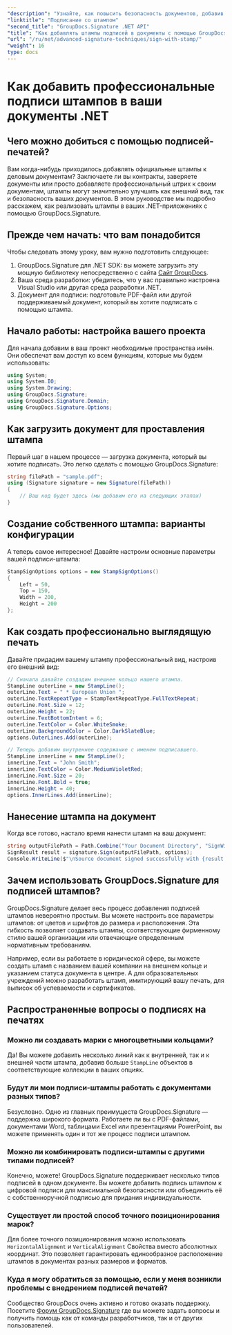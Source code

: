 ```yaml
---
"description": "Узнайте, как повысить безопасность документов, добавив профессиональные подписи в документы .NET с помощью мощных функций GroupDocs.Signature."
"linktitle": "Подписание со штампом"
"second_title": "GroupDocs.Signature .NET API"
"title": "Как добавлять штампы подписей в документы с помощью GroupDocs.Signature"
"url": "/ru/net/advanced-signature-techniques/sign-with-stamp/"
"weight": 16
type: docs
---
```

# Как добавить профессиональные подписи штампов в ваши документы .NET

## Чего можно добиться с помощью подписей-печатей?

Вам когда-нибудь приходилось добавлять официальные штампы к деловым документам? Заключаете ли вы контракты, заверяете документы или просто добавляете профессиональный штрих к своим документам, штампы могут значительно улучшить как внешний вид, так и безопасность ваших документов. В этом руководстве мы подробно расскажем, как реализовать штампы в ваших .NET-приложениях с помощью GroupDocs.Signature.

## Прежде чем начать: что вам понадобится

Чтобы следовать этому уроку, вам нужно подготовить следующее:

1. GroupDocs.Signature для .NET SDK: вы можете загрузить эту мощную библиотеку непосредственно с сайта [Сайт GroupDocs](https://releases.groupdocs.com/signature/net/).
2. Ваша среда разработки: убедитесь, что у вас правильно настроена Visual Studio или другая среда разработки .NET.
3. Документ для подписи: подготовьте PDF-файл или другой поддерживаемый документ, который вы хотите подписать с помощью штампа.

## Начало работы: настройка вашего проекта

Для начала добавим в ваш проект необходимые пространства имён. Они обеспечат вам доступ ко всем функциям, которые мы будем использовать:

```csharp
using System;
using System.IO;
using System.Drawing;
using GroupDocs.Signature;
using GroupDocs.Signature.Domain;
using GroupDocs.Signature.Options;
```

## Как загрузить документ для проставления штампа

Первый шаг в нашем процессе — загрузка документа, который вы хотите подписать. Это легко сделать с помощью GroupDocs.Signature:

```csharp
string filePath = "sample.pdf";
using (Signature signature = new Signature(filePath))
{
    // Ваш код будет здесь (мы добавим его на следующих этапах)
}
```

## Создание собственного штампа: варианты конфигурации

А теперь самое интересное! Давайте настроим основные параметры вашей подписи-штампа:

```csharp
StampSignOptions options = new StampSignOptions()
{
    Left = 50,
    Top = 150,                    
    Width = 200,
    Height = 200
};
```

## Как создать профессионально выглядящую печать

Давайте придадим вашему штампу профессиональный вид, настроив его внешний вид:

```csharp
// Сначала давайте создадим внешнее кольцо нашего штампа.
StampLine outerLine = new StampLine();
outerLine.Text = " * European Union ";
outerLine.TextRepeatType = StampTextRepeatType.FullTextRepeat;
outerLine.Font.Size = 12;
outerLine.Height = 22;
outerLine.TextBottomIntent = 6;
outerLine.TextColor = Color.WhiteSmoke;
outerLine.BackgroundColor = Color.DarkSlateBlue;
options.OuterLines.Add(outerLine);

// Теперь добавим внутреннее содержание с именем подписавшего.
StampLine innerLine = new StampLine();
innerLine.Text = "John Smith";
innerLine.TextColor = Color.MediumVioletRed;
innerLine.Font.Size = 20;
innerLine.Font.Bold = true;
innerLine.Height = 40;
options.InnerLines.Add(innerLine);
```

## Нанесение штампа на документ

Когда все готово, настало время нанести штамп на ваш документ:

```csharp
string outputFilePath = Path.Combine("Your Document Directory", "SignWithStamp", fileName);
SignResult result = signature.Sign(outputFilePath, options);
Console.WriteLine($"\nSource document signed successfully with {result.Succeeded.Count} signature(s).\nFile saved at {outputFilePath}.");
```

## Зачем использовать GroupDocs.Signature для подписей штампов?

GroupDocs.Signature делает весь процесс добавления подписей штампов невероятно простым. Вы можете настроить все параметры штампов: от цветов и шрифтов до размера и расположения. Эта гибкость позволяет создавать штампы, соответствующие фирменному стилю вашей организации или отвечающие определенным нормативным требованиям.

Например, если вы работаете в юридической сфере, вы можете создать штамп с названием вашей компании на внешнем кольце и указанием статуса документа в центре. А для образовательных учреждений можно разработать штамп, имитирующий вашу печать, для выписок об успеваемости и сертификатов.

## Распространенные вопросы о подписях на печатях

### Можно ли создавать марки с многоцветными кольцами?

Да! Вы можете добавить несколько линий как к внутренней, так и к внешней части штампа, добавив больше `StampLine` объектов в соответствующие коллекции в ваших опциях.

### Будут ли мои подписи-штампы работать с документами разных типов?

Безусловно. Одно из главных преимуществ GroupDocs.Signature — поддержка широкого формата. Работаете ли вы с PDF-файлами, документами Word, таблицами Excel или презентациями PowerPoint, вы можете применять один и тот же процесс подписи штампом.

### Можно ли комбинировать подписи-штампы с другими типами подписей?

Конечно, можете! GroupDocs.Signature поддерживает несколько типов подписей в одном документе. Вы можете добавить подпись штампом к цифровой подписи для максимальной безопасности или объединить её с собственноручной подписью для придания индивидуальности.

### Существует ли простой способ точного позиционирования марок?

Для более точного позиционирования можно использовать `HorizontalAlignment` и `VerticalAlignment` Свойства вместо абсолютных координат. Это позволяет гарантировать единообразное расположение штампов в документах разных размеров и форматов.

### Куда я могу обратиться за помощью, если у меня возникли проблемы с внедрением подписей печатей?

Сообщество GroupDocs очень активно и готово оказать поддержку. Посетите [Форум GroupDocs.Signature](https://forum.groupdocs.com/c/signature/13) где вы можете задать вопросы и получить помощь как от команды разработчиков, так и от других пользователей.